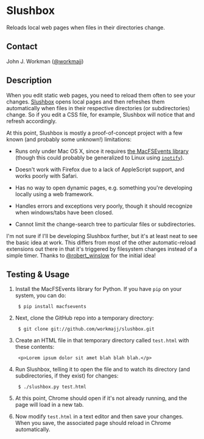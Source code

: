 Slushbox
========

Reloads local web pages when files in their directories change.

Contact
-------

John J. Workman ([@workmajj](https://twitter.com/workmajj))

Description
-----------

When you edit static web pages, you need to reload them often to see your changes. [Slushbox](http://www.urbandictionary.com/define.php?term=slushbox) opens local pages and then refreshes them automatically when files in their respective directories (or subdirectories) change. So if you edit a CSS file, for example, Slushbox will notice that and refresh accordingly.

At this point, Slushbox is mostly a proof-of-concept project with a few known (and probably some unknown!) limitations:

* Runs only under Mac OS X, since it requires [the MacFSEvents library](http://pypi.python.org/pypi/MacFSEvents/) (though this could probably be generalized to Linux using [```inotify```](http://en.wikipedia.org/wiki/Inotify)).

* Doesn't work with Firefox due to a lack of AppleScript support, and works poorly with Safari.

* Has no way to open dynamic pages, e.g. something you're developing locally using a web framework.

* Handles errors and exceptions very poorly, though it should recognize when windows/tabs have been closed.

* Cannot limit the change-search tree to particular files or subdirectories.

I'm not sure if I'll be developing Slushbox further, but it's at least neat to see the basic idea at work. This differs from most of the other automatic-reload extensions out there in that it's triggered by filesystem changes instead of a simple timer. Thanks to [@robert_winslow](http://twitter.com/robert_winslow) for the initial idea!

Testing & Usage
---------------

1. Install the MacFSEvents library for Python. If you have ```pip``` on your system, you can do:

        $ pip install macfsevents

2. Next, clone the GitHub repo into a temporary directory:

        $ git clone git://github.com/workmajj/slushbox.git

3. Create an HTML file in that temporary directory called ```test.html``` with these contents:

        <p>Lorem ipsum dolor sit amet blah blah blah.</p>

4. Run Slushbox, telling it to open the file and to watch its directory (and subdirectories, if they exist) for changes:

        $ ./slushbox.py test.html

5. At this point, Chrome should open if it's not already running, and the page will load in a new tab.

6. Now modify ```test.html``` in a text editor and then save your changes. When you save, the associated page should reload in Chrome automatically.
